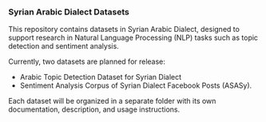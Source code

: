 ### Syrian Arabic Dialect Datasets
This repository contains datasets in Syrian Arabic Dialect, designed to support research in Natural Language Processing (NLP) tasks such as topic detection and sentiment analysis.

Currently, two datasets are planned for release:

- Arabic Topic Detection Dataset for Syrian Dialect
- Sentiment Analysis Corpus of Syrian Dialect Facebook Posts (ASASy).

Each dataset will be organized in a separate folder with its own documentation, description, and usage instructions.
